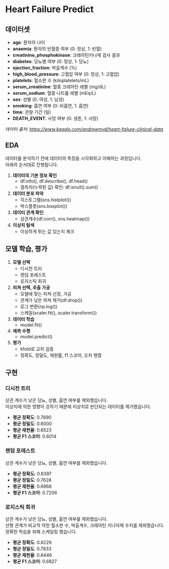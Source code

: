 # Heart Failure Predict

## 데이터셋

- **age**: 환자의 나이
- **anaemia**: 환자의 빈혈증 여부 (0: 정상, 1: 빈혈)
- **creatinine_phosphokinase**: 크레아틴키나제 검사 결과
- **diabetes**: 당뇨병 여부 (0: 정상, 1: 당뇨)
- **ejection_fraction**: 박출계수 (%)
- **high_blood_pressure**: 고혈압 여부 (0: 정상, 1: 고혈압)
- **platelets**: 혈소판 수 (kiloplatelets/mL)
- **serum_creatinine**: 혈중 크레아틴 레벨 (mg/dL)
- **serum_sodium**: 혈중 나트륨 레벨 (mEq/L)
- **sex**: 성별 (0: 여성, 1: 남성)
- **smoking**: 흡연 여부 (0: 비흡연, 1: 흡연)
- **time**: 관찰 기간 (일)
- **DEATH_EVENT**: 사망 여부 (0: 생존, 1: 사망)

_데이터 출처: https://www.kaggle.com/andrewmvd/heart-failure-clinical-data_

## EDA

데이터를 분석하기 전에 데이터의 특징을 시각화하고 이해하는 과정입니다.  
아래의 순서대로 진행됩니다.

1. **데이터의 기본 정보 확인**
   - df.info(), df.describe(), df.head()
   - 결측치(누락된 값) 확인: df.isnull().sum()
2. **데이터 분포 파악**
   - 히스토그램(sns.histplot())
   - 박스플롯(sns.boxplot())
3. **데이터 관계 확인**
   - 상관계수(df.corr(), sns.heatmap())
4. **이상치 탐색**
   - 이상하게 튀는 값 있는지 체크

## 모델 학습, 평가

1. **모델 선택**
   - 디시전 트리
   - 랜덤 포레스트
   - 로지스틱 회귀
2. **피쳐 선택, 추출 가공**
   - 모델에 맞는 피쳐 선정, 가공
   - 관계가 낮은 피쳐 제거(df.drop())
   - 로그 변환(np.log())
   - 스케일(scaler.fit(), scaler.transform())
3. **데이터 학습**
   - model.fit()
4. **예측 수행**
   - model.predict()
5. **평가**
   - kfold로 교차 검증
   - 정확도, 정밀도, 재현률, f1 스코어, 오차 행렬

## 구현

### 디시전 트리

상관 계수가 낮은 당뇨, 성별, 흡연 여부를 제외했습니다.  
이상치에 의한 영향이 강하기 때문에 이상치로 판단되는 데이터를 제거했습니다.

- **평균 정확도**: 0.7690
- **평균 정밀도**: 0.6000
- **평균 재현율**: 0.6523
- **평균 F1 스코어**: 0.6014

### 랜덤 포레스트

상관 계수가 낮은 당뇨, 성별, 흡연 여부를 제외했습니다.

- **평균 정확도:** 0.8397
- **평균 정밀도**: 0.7628
- **평균 재현율**: 0.6966
- **평균 F1 스코어**: 0.7206

### 로지스틱 회귀

상관 계수가 낮은 당뇨, 성별, 흡연 여부를 제외했습니다.  
선형 관계가 비교적 약한 혈소판 수, 박출계수, 크레아틴 키나아제 수치를 제외했습니다.  
정확한 학습을 위해 스케일링 했습니다.

- **평균 정확도**: 0.8229
- **평균 정밀도**: 0.7833
- **평균 재현율**: 0.6446
- **평균 F1 스코어**: 0.6827
